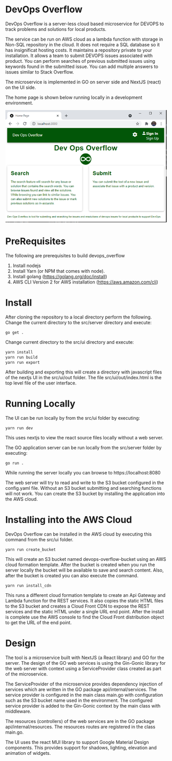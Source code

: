 # DevOps Overflow
DevOps Overflow is a server-less cloud based microservice for DEVOPS to track problems and solutions for local products.

The service can be run on AWS cloud as a lambda function with storage in Non-SQL repository
in the cloud. It does not require a SQL database so it has insignificat hosting costs.
It maintains a repository private to your installation. It allows a team to submit DEVOPS
issues associated with product. You can perform searches of previous submitted issues using
keywords found in the submitted issue. You can add multiple answers to issues similar to
Stack Overflow.

The microservice is implemented in GO on server side and NextJS (react) on the UI side.

The home page is shown below running locally in a development environment.

![alt text](home_page.png "Title")

# PreRequisites
The following are prerequisites to build devops_overflow
1. Install nodejs
2. Install Yarn (or NPM that comes with node).
3. Install golang (https://golang.org/doc/install)
4. AWS CLI Version 2 for AWS installation (https://aws.amazon.com/cli)

# Install
After cloning the repository to a local directory perform the following.
Change the current directory to the src/server directory and execute:

    go get .

Change current directory to the src/ui directory and execute:

    yarn install
    yarn run build
    yarn run export

After building and exporting this will create a directory with javascript files of the nextjs UI in the src/ui/out folder. The file src/ui/out/index.html is the top level file
of the user interface. 

# Running Locally
The UI can be run locally by from the src/ui folder by executing:

    yarn run dev
This uses nextjs to view the react source files locally without a web server.

The GO application server can be run locally from the src/server folder by executing:

    go run .
While running the server locally you can browse to https://localhost:8080

The web server will try to read and write to the S3 bucket configured in the config.yaml file.
Without an S3 bucket submitting and searching functions will not work. You can create the
S3 bucket by installing the application into the AWS cloud.

# Installing into the AWS Cloud
DevOps Overflow can be installed in the AWS cloud by executing this command from the src/ui folder.

    yarn run create_bucket

This will create an S3 bucket named devops-overflow-bucket using an AWS cloud formation template.
After the bucket is created when you run the server locally the bucket will be available to 
save and search content. Also, after the bucket is created you can also execute the command.

    yarn run install_cdn

This runs a different cloud formation template to create an Api Gateway and Lambda function for the REST services. It also copies the static HTML files to the S3 bucket and creates a Cloud Front CDN to expose the REST services and the static HTML under a single URL end point. After the install is complete use the AWS console to find the Cloud Front distribution object to get the URL of the end point.

# Design
The tool is a microservice built with NextJS (a React library) and GO for the server.
The design of the GO web services is using the Gin-Gonic library for the web server with context using a ServiceProvider class created as part of the microservice.

The ServiceProvider of the microservice provides dependency injection of services
which are written in the GO package api/internal/services.
The service provider is configured in the main class main.go with configuration such as the
S3 bucket name used in the environment. The configured service provider is added to
the Gin-Gonic context by the main class with middleware.

The resources (controllers) of the web services are in the GO package api/internal/resources.
The resources routes are registered in the class main.go.

The UI uses the react MUI library to support Google Material Design components.
This provides support for shadows, lighting, elevation and animation of
widgets.
